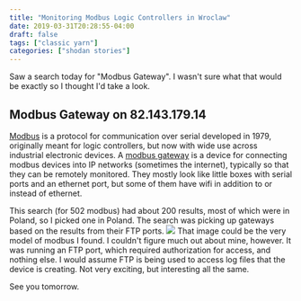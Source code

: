 ```yaml
---
title: "Monitoring Modbus Logic Controllers in Wroclaw"
date: 2019-03-31T20:28:55-04:00
draft: false
tags: ["classic yarn"]
categories: ["shodan stories"]
---
```


Saw a search today for "Modbus Gateway". I wasn't sure what that would be exactly so I thought I'd take a look.

## Modbus Gateway on 82.143.179.14
[Modbus](https://en.wikipedia.org/wiki/Modbus) is a protocol for communication over serial developed in 1979, originally meant for logic controllers, but now with wide use across industrial electronic devices. A [modbus gateway](http://www.protocolindia.com/products/prd-gprs-gateways/modbus-gateway/) is a device for connecting modbus devices into IP networks (sometimes the internet), typically so that they can be remotely monitored. They mostly look like little boxes with serial ports and an ethernet port, but some of them have wifi in addition to or instead of ethernet.

This search (for 502 modbus) had about 200 results, most of which were in Poland, so I picked one in Poland. The search was picking up gateways based on the results from their FTP ports.
![](/images/100Days/Day82/modbus.jpg)
That image could be the very model of modbus I found. I couldn't figure much out about mine, however. It was running an FTP port, which required authorization for access, and nothing else. I would assume FTP is being used to access log files that the device is creating. Not very exciting, but interesting all the same. 

See you tomorrow.
